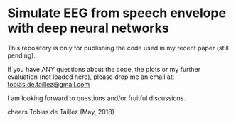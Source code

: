 # Simulate EEG from speech envelope with deep neural networks


This repository is only for publishing the code used in my recent paper (still pending). 

If you have ANY questions about the code, the plots or my further evaluation (not loaded here), please drop me an email at:
tobias.de.taillez@gmail.com

I am looking forward to questions and/or fruitful discussions.

cheers
Tobias de Taillez
(May, 2018)